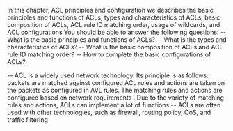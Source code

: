 In this chapter, ACL principles and configuration we describes the basic principles and functions of ACLs, types and characteristics of ACLs, basic composition of ACLs, ACL rule ID matching order, usage of wildcards, and ACL configurations
You should be able to answer the following questions:
-- What is the basic principles and functions of ACLs?
-- What is the types and characteristics of ACLs?
-- What is the basic composition of ACLs and ACL rule ID matching order?
-- How to complete the basic configurations of ACLs?

-- ACL is a widely used network technology. Its principle is as follows: packets are matched against configured ACL rules and actions are taken on the packets as configured in AVL rules. The matching rules and actions are configured based on network requirements . Due to the variety of matching rules and actions, ACLs can implement a lot of functions
-- ACLs are often used with other technologies, such as firewall, routing policy, QoS, and traffic filtering